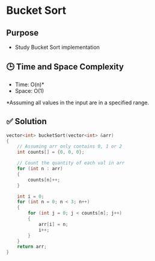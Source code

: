 # Bucket Sort

## Purpose

- Study Bucket Sort implementation

## 🕒 Time and Space Complexity

- Time: O(n)\*
- Space: O(1)

\*Assuming all values in the input are in a specified range.

## ✅ Solution

```cpp
vector<int> bucketSort(vector<int> &arr)
{
    // Assuming arr only contains 0, 1 or 2
    int counts[] = {0, 0, 0};

    // Count the quantity of each val in arr
    for (int n : arr)
    {
        counts[n]++;
    }

    int i = 0;
    for (int n = 0; n < 3; n++)
    {
        for (int j = 0; j < counts[n]; j++)
        {
            arr[i] = n;
            i++;
        }
    }
    return arr;
}
```

